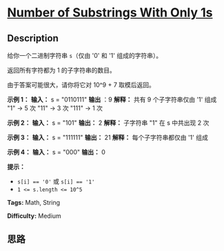 # [Number of Substrings With Only 1s][title]

## Description

给你一个二进制字符串 `s`（仅由 '0' 和 '1' 组成的字符串）。

返回所有字符都为 1 的子字符串的数目。

由于答案可能很大，请你将它对 10^9 + 7 取模后返回。



**示例 1：**
            **输入：** s = "0110111"    **输出** ：9    **解释：** 共有 9 个子字符串仅由 '1' 组成    "1" -> 5 次    "11" -> 3 次    "111" -> 1 次

**示例 2：**
            **输入：** s = "101"    **输出：** 2    **解释：** 子字符串 "1" 在 s 中共出现 2 次    

**示例 3：**
            **输入：** s = "111111"    **输出：** 21    **解释：** 每个子字符串都仅由 '1' 组成    

**示例 4：**
            **输入：** s = "000"    **输出：** 0    



**提示：**

  * `s[i] == '0'` 或 `s[i] == '1'`
  * `1 <= s.length <= 10^5`


**Tags:** Math, String

**Difficulty:** Medium

## 思路

[title]: https://leetcode-cn.com/problems/number-of-substrings-with-only-1s
